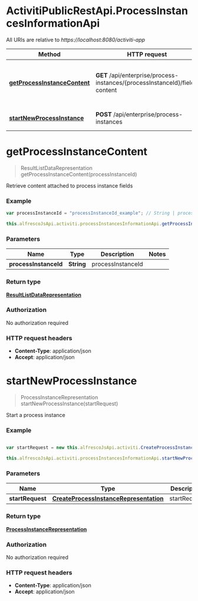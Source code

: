 # ActivitiPublicRestApi.ProcessInstancesInformationApi

All URIs are relative to *https://localhost:8080/activiti-app*

Method | HTTP request | Description
------------- | ------------- | -------------
[**getProcessInstanceContent**](ProcessInstancesInformationApi.md#getProcessInstanceContent) | **GET** /api/enterprise/process-instances/{processInstanceId}/field-content | Retrieve content attached to process instance fields
[**startNewProcessInstance**](ProcessInstancesInformationApi.md#startNewProcessInstance) | **POST** /api/enterprise/process-instances | Start a process instance


<a name="getProcessInstanceContent"></a>
# **getProcessInstanceContent**
> ResultListDataRepresentation getProcessInstanceContent(processInstanceId)

Retrieve content attached to process instance fields

### Example
```javascript
var processInstanceId = "processInstanceId_example"; // String | processInstanceId

this.alfrescoJsApi.activiti.processInstancesInformationApi.getProcessInstanceContent(processInstanceId);
```

### Parameters

Name | Type | Description  | Notes
------------- | ------------- | ------------- | -------------
 **processInstanceId** | **String**| processInstanceId | 

### Return type

[**ResultListDataRepresentation**](ResultListDataRepresentation.md)

### Authorization

No authorization required

### HTTP request headers

 - **Content-Type**: application/json
 - **Accept**: application/json

<a name="startNewProcessInstance"></a>
# **startNewProcessInstance**
> ProcessInstanceRepresentation startNewProcessInstance(startRequest)

Start a process instance

### Example
```javascript

var startRequest = new this.alfrescoJsApi.activiti.CreateProcessInstanceRepresentation(); // CreateProcessInstanceRepresentation | startRequest

this.alfrescoJsApi.activiti.processInstancesInformationApi.startNewProcessInstance(startRequest);
```

### Parameters

Name | Type | Description  | Notes
------------- | ------------- | ------------- | -------------
 **startRequest** | [**CreateProcessInstanceRepresentation**](CreateProcessInstanceRepresentation.md)| startRequest | 

### Return type

[**ProcessInstanceRepresentation**](ProcessInstanceRepresentation.md)

### Authorization

No authorization required

### HTTP request headers

 - **Content-Type**: application/json
 - **Accept**: application/json

